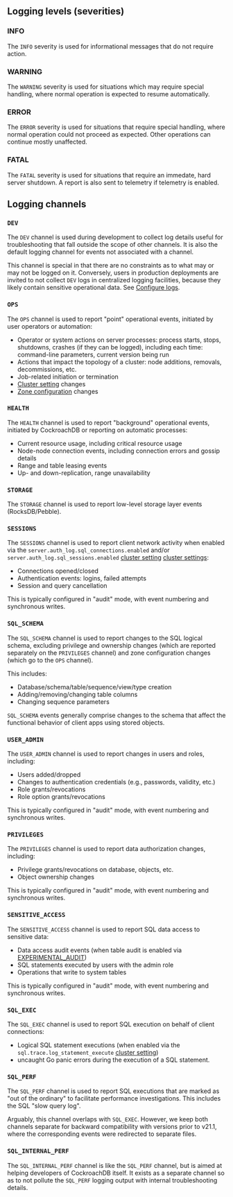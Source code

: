 ## Logging levels (severities)

### INFO

The `INFO` severity is used for informational messages that do not
require action.

### WARNING

The `WARNING` severity is used for situations which may require special handling,
where normal operation is expected to resume automatically.

### ERROR

The `ERROR` severity is used for situations that require special handling,
where normal operation could not proceed as expected.
Other operations can continue mostly unaffected.

### FATAL

The `FATAL` severity is used for situations that require an immedate, hard
server shutdown. A report is also sent to telemetry if telemetry
is enabled.


## Logging channels

### `DEV`

The `DEV` channel is used during development to collect log
details useful for troubleshooting that fall outside the
scope of other channels. It is also the default logging
channel for events not associated with a channel.

This channel is special in that there are no constraints as to
what may or may not be logged on it. Conversely, users in
production deployments are invited to not collect `DEV` logs in
centralized logging facilities, because they likely contain
sensitive operational data.
See [Configure logs](configure-logs.html#dev-channel).

### `OPS`

The `OPS` channel is used to report "point" operational events,
initiated by user operators or automation:

- Operator or system actions on server processes: process starts,
  stops, shutdowns, crashes (if they can be logged),
  including each time: command-line parameters, current version being run
- Actions that impact the topology of a cluster: node additions,
  removals, decommissions, etc.
- Job-related initiation or termination
- [Cluster setting](cluster-settings.html) changes
- [Zone configuration](configure-replication-zones.html) changes

### `HEALTH`

The `HEALTH` channel is used to report "background" operational
events, initiated by CockroachDB or reporting on automatic processes:

- Current resource usage, including critical resource usage
- Node-node connection events, including connection errors and
  gossip details
- Range and table leasing events
- Up- and down-replication, range unavailability

### `STORAGE`

The `STORAGE` channel is used to report low-level storage
layer events (RocksDB/Pebble).

### `SESSIONS`

The `SESSIONS` channel is used to report client network activity when enabled via
the `server.auth_log.sql_connections.enabled` and/or
`server.auth_log.sql_sessions.enabled` [cluster setting](cluster-settings.html)
[cluster settings](cluster-settings.html):

- Connections opened/closed
- Authentication events: logins, failed attempts
- Session and query cancellation

This is typically configured in "audit" mode, with event
numbering and synchronous writes.

### `SQL_SCHEMA`

The `SQL_SCHEMA` channel is used to report changes to the
SQL logical schema, excluding privilege and ownership changes
(which are reported separately on the `PRIVILEGES` channel) and
zone configuration changes (which go to the `OPS` channel).

This includes:

- Database/schema/table/sequence/view/type creation
- Adding/removing/changing table columns
- Changing sequence parameters

`SQL_SCHEMA` events generally comprise changes to the schema that affect the
functional behavior of client apps using stored objects.

### `USER_ADMIN`

The `USER_ADMIN` channel is used to report changes
in users and roles, including:

- Users added/dropped
- Changes to authentication credentials (e.g., passwords, validity, etc.)
- Role grants/revocations
- Role option grants/revocations

This is typically configured in "audit" mode, with event
numbering and synchronous writes.

### `PRIVILEGES`

The `PRIVILEGES` channel is used to report data
authorization changes, including:

- Privilege grants/revocations on database, objects, etc.
- Object ownership changes

This is typically configured in "audit" mode, with event
numbering and synchronous writes.

### `SENSITIVE_ACCESS`

The `SENSITIVE_ACCESS` channel is used to report SQL
data access to sensitive data:

- Data access audit events (when table audit is enabled via
  [EXPERIMENTAL_AUDIT](experimental-audit.html))
- SQL statements executed by users with the admin role
- Operations that write to system tables

This is typically configured in "audit" mode, with event
numbering and synchronous writes.

### `SQL_EXEC`

The `SQL_EXEC` channel is used to report SQL execution on
behalf of client connections:

- Logical SQL statement executions (when enabled via the
  `sql.trace.log_statement_execute` [cluster setting](cluster-settings.html))
- uncaught Go panic errors during the execution of a SQL statement.

### `SQL_PERF`

The `SQL_PERF` channel is used to report SQL executions
that are marked as "out of the ordinary"
to facilitate performance investigations.
This includes the SQL "slow query log".

Arguably, this channel overlaps with `SQL_EXEC`.
However, we keep both channels separate for backward compatibility
with versions prior to v21.1, where the corresponding events
were redirected to separate files.

### `SQL_INTERNAL_PERF`

The `SQL_INTERNAL_PERF` channel is like the `SQL_PERF` channel, but is aimed at
helping developers of CockroachDB itself. It exists as a separate
channel so as to not pollute the `SQL_PERF` logging output with
internal troubleshooting details.

